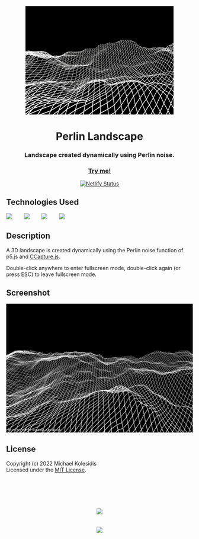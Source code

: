 <div align="center">
  <img src="./assets/perlin-landscape-01.gif" width="400px">
  <h1>Perlin Landscape</h1>
  
  <h3>Landscape created dynamically using Perlin noise.</h3>

  <a href="https://perlin-landscape.netlify.app/"><h3>Try me!</h3></a>

  [![Netlify Status](https://api.netlify.com/api/v1/badges/230b9457-1953-46ba-be24-2eb1fd485983/deploy-status)](https://app.netlify.com/sites/perlin-landscape/deploys)

</div>
  
  

## Technologies Used

<a href="https://p5js.org/"><img src="https://github.com/michaelkolesidis/tech-icons/blob/main/icons/p5js/p5js.svg" height="50px"/></a>
&nbsp;&nbsp;&nbsp;&nbsp;&nbsp;&nbsp;
<a href="https://en.wikipedia.org/wiki/JavaScript"><img src="https://github.com/michaelkolesidis/tech-icons/blob/main/icons/javascript/javascript-original.svg" height="50px" /></a>
&nbsp;&nbsp;&nbsp;&nbsp;&nbsp;&nbsp;
<a href="https://en.wikipedia.org/wiki/CSS"><img src="https://github.com/michaelkolesidis/tech-icons/blob/main/icons/css3/css3-plain.svg" height="50px" /></a>
&nbsp;&nbsp;&nbsp;&nbsp;&nbsp;&nbsp;
<img src="https://github.com/michaelkolesidis/tech-icons/blob/main/icons/html5/html5-plain.svg" height="50px" />
&nbsp;&nbsp;&nbsp;&nbsp;&nbsp;&nbsp;



## Description

<p>A 3D landscape is created dynamically using the Perlin noise function of p5.js and <a href="https://github.com/spite/ccapture.js/">CCapture.js</a>.</p>

<p>Double-click anywhere to enter fullscreen mode, double-click again (or press ESC) to leave fullscreen mode.



## Screenshot

<img src="./assets/perlin-landscape.png" width="700px">



## License

Copyright (c) 2022 Michael Kolesidis<br>
Licensed under the [MIT License](https://github.com/michaelkolesidis/perlin-landscape/blob/main/LICENSE).



<br>
<br>



[//]: # (Free Software)
<div align="center">
  <br>
  <br>

  <a href="https://github.com/michaelkolesidis/made-with-linux" target="_blank"><img src="https://upload.wikimedia.org/wikipedia/commons/thumb/f/f9/Made_with_Linux.png/240px-Made_with_Linux.png"></a>
</div>
<br>                                                      
<div align="center">
  <a href="https://endsoftwarepatents.org/innovating-without-patents"><img style="height: 90px;" src="https://static.fsf.org/nosvn/esp/logos/innovating-without-patents.svg"></a>
</div>
